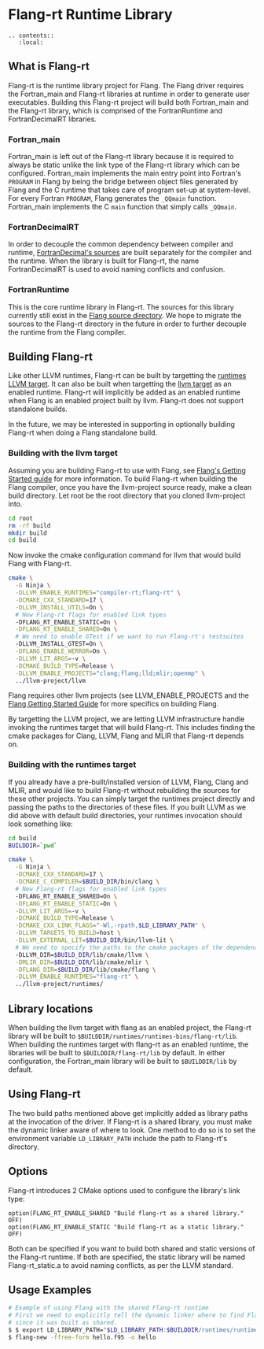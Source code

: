 <!--===- docs/GettingStarted.md 
  
   Part of the LLVM Project, under the Apache License v2.0 with LLVM Exceptions.
   See https://llvm.org/LICENSE.txt for license information.
   SPDX-License-Identifier: Apache-2.0 WITH LLVM-exception
  
-->

# Flang-rt Runtime Library

```eval_rst
.. contents::
   :local:
```
## What is Flang-rt
Flang-rt is the runtime library project for Flang. The Flang driver requires
the Fortran_main and Flang-rt libraries at runtime in order to generate
user executables. Building this Flang-rt project will build both Fortran_main
and the Flang-rt library, which is comprised of the FortranRuntime and
FortranDecimalRT libraries.

### Fortran_main
Fortran_main is left out of the Flang-rt library because it is required to
always be static unlike the link type of the Flang-rt library which can be
configured. Fortran_main implements the main entry point into Fortran's
`PROGRAM` in Flang by being the bridge between object files generated by Flang 
and the C runtime that takes care of program set-up at system-level. For
every Fortran `PROGRAM`, Flang generates the `_QQmain` function.
Fortran_main implements the C `main` function that simply calls
`_QQmain`.

### FortranDecimalRT
In order to decouple the common dependency between compiler and runtime,
[FortranDecimal's sources](../../flang/lib/Decimal/CMakeLists.txt) are built
separately for the compiler and the runtime. When the library is built for
Flang-rt, the name FortranDecimalRT is used to avoid naming conflicts and
confusion.

### FortranRuntime
This is the core runtime library in Flang-rt. The sources for this library
currently still exist in the
[Flang source directory](../../flang/runtime/CMakeLists.txt). We hope to
migrate the sources to the Flang-rt directory in the future in order to further
decouple the runtime from the Flang compiler.

## Building Flang-rt
Like other LLVM runtimes, Flang-rt can be built by targetting the
[runtimes LLVM target](../../runtimes/CMakelists.txt). It can also be built
when targetting the [llvm target](../../llvm/CMakeLists.txt) as an enabled
runtime. Flang-rt will implicitly be added as an enabled runtime when Flang
is an enabled project built by llvm. Flang-rt does not support standalone
builds.

In the future, we may be interested in supporting in optionally building
Flang-rt when doing a Flang standalone build.

### Building with the llvm target
Assuming you are building Flang-rt to use with Flang, see
[Flang's Getting Started guide](../../flang/docs/GettingStarted.md) for more
information. To build Flang-rt when building the Flang compiler, once you have
the llvm-project source ready, make a clean build directory. Let root be the
root directory that you cloned llvm-project into.
```bash
cd root
rm -rf build
mkdir build
cd build
```
Now invoke the cmake configuration command for llvm that would build Flang with
Flang-rt.
```bash
cmake \
  -G Ninja \
  -DLLVM_ENABLE_RUNTIMES="compiler-rt;flang-rt" \
  -DCMAKE_CXX_STANDARD=17 \
  -DLLVM_INSTALL_UTILS=On \
  # New Flang-rt flags for enabled link types
  -DFLANG_RT_ENABLE_STATIC=On \
  -DFLANG_RT_ENABLE_SHARED=On \
  # We need to enable GTest if we want to run Flang-rt's testsuites
  -DLLVM_INSTALL_GTEST=On \
  -DFLANG_ENABLE_WERROR=On \
  -DLLVM_LIT_ARGS=-v \
  -DCMAKE_BUILD_TYPE=Release \
  -DLLVM_ENABLE_PROJECTS="clang;flang;lld;mlir;openmp" \
  ../llvm-project/llvm
```
Flang requires other llvm projects (see LLVM_ENABLE_PROJECTS and the [Flang
Getting Started Guide](../../flang/docs/GettingStarted.md) for more specifics
on building Flang.

By targetting the LLVM project, we are letting LLVM infrastructure handle
invoking the runtimes target that will build Flang-rt. This includes finding
the cmake packages for Clang, LLVM, Flang and MLIR that Flang-rt depends on.

### Building with the runtimes target
If you already have a pre-built/installed version of LLVM, Flang, Clang and
MLIR, and would like to build Flang-rt without rebuilding the sources for these
other projects. You can simply target the runtimes project directly and passing
the paths to the directories of these files. If you built LLVM as we did above
with default build directories, your runtimes invocation should look something
like:
```bash
cd build
BUILDDIR=`pwd`

cmake \
  -G Ninja \
  -DCMAKE_CXX_STANDARD=17 \
  -DCMAKE_C_COMPILER=$BUILD_DIR/bin/clang \
  # New Flang-rt flags for enabled link types
  -DFLANG_RT_ENABLE_SHARED=On \
  -DFLANG_RT_ENABLE_STATIC=On \
  -DLLVM_LIT_ARGS=-v \
  -DCMAKE_BUILD_TYPE=Release \
  -DCMAKE_CXX_LINK_FLAGS="-Wl,-rpath,$LD_LIBRARY_PATH" \
  -DLLVM_TARGETS_TO_BUILD=host \
  -DLLVM_EXTERNAL_LIT=$BUILD_DIR/bin/llvm-lit \
  # We need to specify the paths to the cmake packages of the dependencies
  -DLLVM_DIR=$BUILD_DIR/lib/cmake/llvm \
  -DMLIR_DIR=$BUILD_DIR/lib/cmake/mlir \
  -DFLANG_DIR=$BUILD_DIR/lib/cmake/flang \
  -DLLVM_ENABLE_RUNTIMES="flang-rt" \
  ../llvm-project/runtimes/
```

## Library locations
When building the llvm target with flang as an enabled project, the Flang-rt
library will be built to `$BUILDDIR/runtimes/runtimes-bins/flang-rt/lib`. When
building the runtimes target with flang-rt as an enabled runtime, the libraries
will be built to `$BUILDDIR/flang-rt/lib` by default. In either configuration,
the Fortran_main library will be built to `$BUILDDIR/lib` by default.

## Using Flang-rt
The two build paths mentioned above get implicitly added as library paths at the
invocation of the driver. If Flang-rt is a shared library, you must make the
dynamic linker aware of where to look. One method to do so is to set the
environment variable `LD_LIBRARY_PATH` include the path to Flang-rt's directory.

## Options
Flang-rt introduces 2 CMake options used to configure the library's link type:
```
option(FLANG_RT_ENABLE_SHARED "Build flang-rt as a shared library." OFF)
option(FLANG_RT_ENABLE_STATIC "Build flang-rt as a static library." OFF)
```
Both can be specified if you want to build both shared and static versions of
the Flang-rt runtime. If both are specified, the static library will be named
Flang-rt_static.a to avoid naming conflicts, as per the LLVM standard.

## Usage Examples
```bash
# Example of using Flang with the shared Flang-rt runtime
# First we need to explicitly tell the dynamic linker where to find Flang-rt
# since it was built as shared.
$ $ export LD_LIBRARY_PATH="$LD_LIBRARY_PATH:$BUILDDIR/runtimes/runtimes-bins/flang-rt/lib"
$ flang-new -ffree-form hello.f95 -o hello
```
